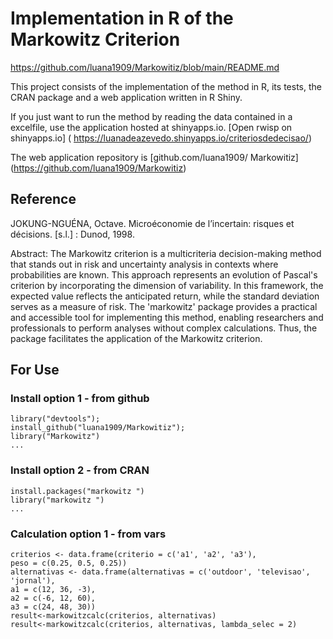 # Implementation in R of the Markowitz Criterion 

https://github.com/luana1909/Markowitiz/blob/main/README.md


This project consists of the implementation of the method in R, its tests, the CRAN package and a web application written in R Shiny.

If you just want to run the method by reading the data contained in a excelfile, use the application hosted at shinyapps.io.
[Open rwisp on shinyapps.io] ( https://luanadeazevedo.shinyapps.io/criteriosdedecisao/)

The web application repository is 
[github.com/luana1909/ Markowitiz] (https://github.com/luana1909/Markowitiz)

## Reference

JOKUNG-NGUÉNA, Octave. Microéconomie de l’incertain: risques et décisions. [s.l.] : Dunod, 1998. 

Abstract: The Markowitz criterion is a multicriteria decision-making method that stands out in risk and uncertainty analysis in contexts where probabilities are known. This approach represents an evolution of Pascal's criterion by incorporating the dimension of variability. In this framework, the expected value reflects the anticipated return, while the standard deviation serves as a measure of risk. The 'markowitz' package provides a practical and accessible tool for implementing this method, enabling researchers and professionals to perform analyses without complex calculations. Thus, the package facilitates the application of the Markowitz criterion.

## For Use

### Install option 1 - from github
```
library("devtools");
install_github("luana1909/Markowitiz");
library("Markowitz")
...
```

### Install option 2 - from CRAN
```
install.packages("markowitz ")
library("markowitz ")
...
```

### Calculation option 1 - from vars
```
criterios <- data.frame(criterio = c('a1', 'a2', 'a3'),
peso = c(0.25, 0.5, 0.25))
alternativas <- data.frame(alternativas = c('outdoor', 'televisao', 'jornal'),
a1 = c(12, 36, -3),
a2 = c(-6, 12, 60),
a3 = c(24, 48, 30))
result<-markowitzcalc(criterios, alternativas)
result<-markowitzcalc(criterios, alternativas, lambda_selec = 2)
